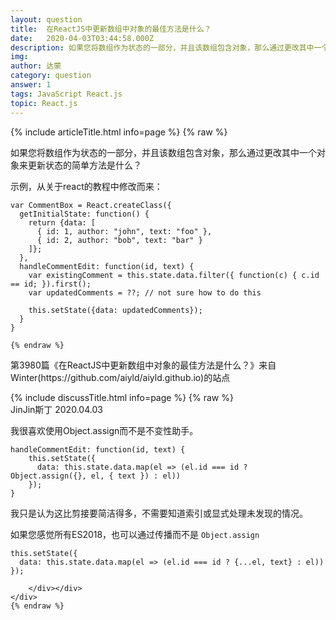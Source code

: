 ```yaml
---
layout: question
title:  在ReactJS中更新数组中对象的最佳方法是什么？
date:   2020-04-03T03:44:58.000Z
description: 如果您将数组作为状态的一部分，并且该数组包含对象，那么通过更改其中一个对象来更新状态的简单方法是什么？示例，从关于react的教程中修改而来：va...
img: 
author: 达蒙
category: question
answer: 1
tags: JavaScript React.js
topic: React.js
---
```

<div class="article-root">
  <div class="article">
    {% include articleTitle.html info=page %}
    {% raw %}
    <div class="article-content"><p><font style="vertical-align: inherit;"><font style="vertical-align: inherit;">如果您将数组作为状态的一部分，并且该数组包含对象，那么通过更改其中一个对象来更新状态的简单方法是什么？</font></font></p>

<p><font style="vertical-align: inherit;"><font style="vertical-align: inherit;">示例，从关于react的教程中修改而来：</font></font></p>

<pre><code>var CommentBox = React.createClass({<font></font>
  getInitialState: function() {<font></font>
    return {data: [<font></font>
      { id: 1, author: "john", text: "foo" },<font></font>
      { id: 2, author: "bob", text: "bar" }<font></font>
    ]};<font></font>
  },<font></font>
  handleCommentEdit: function(id, text) {<font></font>
    var existingComment = this.state.data.filter({ function(c) { c.id == id; }).first();<font></font>
    var updatedComments = ??; // not sure how to do this  <font></font>
<font></font>
    this.setState({data: updatedComments});<font></font>
  }<font></font>
}<font></font>
</code></pre></div>
    {% endraw %}
  </div>
  <p class="winter_mark">第3980篇《在ReactJS中更新数组中对象的最佳方法是什么？》来自Winter(https://github.com/aiyld/aiyld.github.io)的站点</p>
  <div class="discuss-wrapper">
    {% include discussTitle.html info=page %}
    {% raw %}
    <div class="discuss-list">
    <div class="discuss-item">
        <div class="discuss-parent">
          <div class="discuss-meta">
            <span class="discuss-user">JinJin斯丁</span>
            <span class="discuss-time">2020.04.03</span>
          </div>
          <div class="discuss-comment"><p><font style="vertical-align: inherit;"><font style="vertical-align: inherit;">我很喜欢使用Object.assign而不是不变性助手。</font></font></p>

<pre><code>handleCommentEdit: function(id, text) {<font></font>
    this.setState({<font></font>
      data: this.state.data.map(el =&gt; (el.id === id ? Object.assign({}, el, { text }) : el))<font></font>
    });<font></font>
}<font></font>
</code></pre>

<p><font style="vertical-align: inherit;"><font style="vertical-align: inherit;">我只是认为这比剪接要简洁得多，不需要知道索引或显式处理未发现的情况。 </font></font></p>

<p><font style="vertical-align: inherit;"><font style="vertical-align: inherit;">如果您感觉所有ES2018，也可以通过传播而不是 </font></font><code>Object.assign</code></p>

<pre><code>this.setState({<font></font>
  data: this.state.data.map(el =&gt; (el.id === id ? {...el, text} : el))<font></font>
});<font></font>
</code></pre></div>
        </div></div>
    </div>
    {% endraw %}
  </div>
<div>
